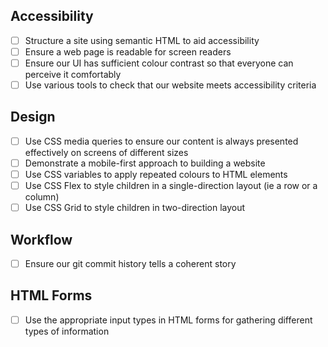 ## Accessibility

- [ ] Structure a site using semantic HTML to aid accessibility
- [ ] Ensure a web page is readable for screen readers
- [ ] Ensure our UI has sufficient colour contrast so that everyone can perceive it comfortably
- [ ] Use various tools to check that our website meets accessibility criteria

## Design

- [ ] Use CSS media queries to ensure our content is always presented effectively on screens of different sizes
- [ ] Demonstrate a mobile-first approach to building a website
- [ ] Use CSS variables to apply repeated colours to HTML elements
- [ ] Use CSS Flex to style children in a single-direction layout (ie a row or a column)
- [ ] Use CSS Grid to style children in two-direction layout

## Workflow

- [ ] Ensure our git commit history tells a coherent story

## HTML Forms

- [ ] Use the appropriate input types in HTML forms for gathering different types of information
